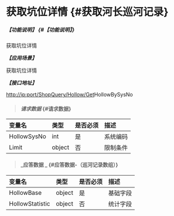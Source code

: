 # 获取坑位详情 {#获取河长巡河记录}

##### _【功能说明】_ {#【功能说明】}

获取坑位详情

_**【应用场景】**_

获取坑位详情

_**【接口地址】**_

[http://ip:port/ShopQuery/Hollow/Get](http://ip:port/HMQuery/PatrolRiver/GetPatrolRivers)HollowBySysNo

> #### _请求数据_ {#请求数据}

| 变量名 | 类型 | 是否必须 | 描述 |
| :--- | :--- | :--- | :--- |
| HollowSysNo | int | 是 | 系统编码 |
| Limit | object | 否 | 限制条件 |

> #### _应答数据 _ {#应答数据-（巡河记录数组）}

| 变量名 | 类型 | 是否必须 | 描述 |
| :--- | :--- | :--- | :--- |
| HollowBase | object | 是 | 基础字段 |
| HollowStatistic | object | 否 | 统计字段 |



